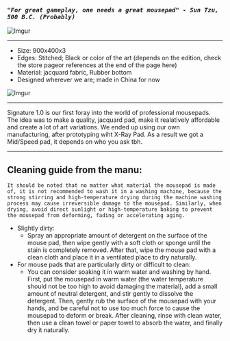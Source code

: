 ### *`"For great gameplay, one needs a great mousepad" - Sun Tzu, 500 B.C. (Probably)`*

![Imgur](https://i.imgur.com/gANbDda.png)
___
- Size: 900x400x3
- Edges: Stitched; Black or color of the art (depends on the edition, check the store pageor references at the end of the page here)
- Material: jacquard fabric, Rubber bottom
- Designed wherever we are; made in China for now

![Imgur](https://i.imgur.com/rLY2rk6.png "r/placeukraine 23 edition")
___
Signature 1.0 is our first foray into the world of professional mousepads. The idea was to make a quality, jacquard pad, make it realatively affordable and create a lot of art variations. We ended up using our own manufacturing, after prototyping wiht X-Ray Pad. As a result we got a Mid/Speed pad, it depends on who you ask tbh. 
___
## Cleaning guide from the manu:

`It should be noted that no matter what material the mousepad is made of, it is not recommended to wash it in a washing machine, because the strong stirring and high-temperature drying during the machine washing process may cause irreversible damage to the mousepad. Similarly, when drying, avoid direct sunlight or high-temperature baking to prevent the mousepad from deforming, fading or accelerating aging.`

- Slightly dirty: 
    - Spray an appropriate amount of detergent on the surface of the mouse pad, then wipe gently with a soft cloth or sponge until the stain is completely removed. After that, wipe the mouse pad with a clean cloth and place it in a ventilated place to dry naturally.
- For mouse pads that are particularly dirty or difficult to clean:
    - You can consider soaking it in warm water and washing by hand. First, put the mousepad in warm water (the water temperature should not be too high to avoid damaging the material), add a small amount of neutral detergent, and stir gently to dissolve the detergent. Then, gently rub the surface of the mousepad with your hands, and be careful not to use too much force to cause the mousepad to deform or break. After cleaning, rinse with clean water, then use a clean towel or paper towel to absorb the water, and finally dry it naturally.